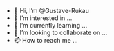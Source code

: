 - 👋 Hi, I’m @Gustave-Rukau
- 👀 I’m interested in ...
- 🌱 I’m currently learning ...
- 💞️ I’m looking to collaborate on ...
- 📫 How to reach me ...

<!---
Gustave-Rukau/Gustave-Rukau is a ✨ special ✨ repository because its `README.md` (this file) appears on your GitHub profile.
You can click the Preview link to take a look at your changes.
--->
